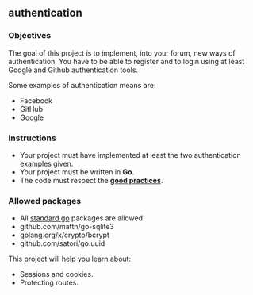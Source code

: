 ## authentication

### Objectives

The goal of this project is to implement, into your forum, new ways of authentication. You have to be able to register and to login using at least Google and Github authentication tools.

Some examples of authentication means are:

- Facebook
- GitHub
- Google

### Instructions

- Your project must have implemented at least the two authentication examples given.
- Your project must be written in **Go**.
- The code must respect the [**good practices**](../../good-practices/README.md).

### Allowed packages

- All [standard go](https://golang.org/pkg/) packages are allowed.
- github.com/mattn/go-sqlite3
- golang.org/x/crypto/bcrypt
- github.com/satori/go.uuid

This project will help you learn about:

- Sessions and cookies.
- Protecting routes.
